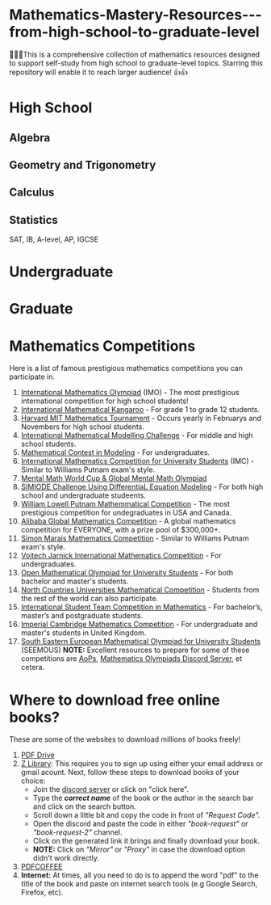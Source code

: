 # Mathematics-Mastery-Resources---from-high-school-to-graduate-level
🤗🤗🤗This is a comprehensive collection of mathematics resources designed to support self-study from high school to graduate-level topics. Starring this repository will enable it to reach larger audience! 👍👍 

# High School
## Algebra

## Geometry and Trigonometry

## Calculus

## Statistics

SAT, IB, A-level, AP, IGCSE


# Undergraduate


# Graduate


# Mathematics Competitions
Here is a list of famous prestigious mathematics competitions you can participate in.
1. [International Mathematics Olympiad](https://www.imo-official.org/) (IMO) - The most prestigious international competition for high school students!
2. [International Mathematical Kangaroo](https://www.mathkangaroo.in/) - For grade 1 to grade 12 students.
3. [Harvard MIT Mathematics Tournament](https://www.hmmt.org/) - Occurs yearly in Februarys and Novembers for high school students.
4. [International Mathematical Modelling Challenge](https://immchallenge.org/) - For middle and high school students.
5. [Mathematical Contest in Modeling](https://www.comap.com/contests/mcm-icm) - For undergraduates.
6. [International Mathematics Competition for University Students](https://www.imc-math.org.uk/) (IMC) - Similar to Williams Putnam exam's style. 
7. [Mental Math World Cup & Global Mental Math Olympiad](https://livemcl.com/) 
8. [SIMIODE Challenge Using DifferentiaL Equation Modeling](https://qubeshub.org/community/groups/scudem/overview) - For both high school and undergraduate studeents.
9. [William Lowell Putnam Mathemmatical Competition](https://maa.org/putnam/) - The most prestigious competition for undegraduates in USA and Canada.
10. [Alibaba Global Mathematics Competition](https://damo.alibaba.com/alibaba-global-mathematics-competition?language=en) - A global mathematics competition for EVERYONE, with a prize pool of $300,000+.
11. [Simon Marais Mathematics Competition](https://www.simonmarais.org/) -  Similar to Williams Putnam exam's style. 
12. [Vojtech Jarnick International Mathematics Competition](https://vjimc.osu.cz/) - For undergraduates.
13. [Open Mathematical Olympiad for University Students]() - For both bachelor and master's students.
14. [North Countries Universities Mathematical Competition](https://mathdep.itmo.ru/ncumc/) - Students from the rest of the world can also participate.
15. [International Student Team Competition in Mathematics](http://istcim.math.us.edu.pl/) - For bachelor’s, master’s and postgraduate students.
16. [Imperial Cambridge Mathematics Competition](https://icmathscomp.org/) - For undergraduate and master's students in United Kingdom.
17. [South Eastern European Mathematical Olympiad for University Students](http://www.massee-org.eu/index.php/mathematical/seemous) (SEEMOUS) 
**NOTE:** Excellent resources to prepare for some of these competitions are [AoPs](https://artofproblemsolving.com/), [Mathematics Olympiads Discord Server](https://mathematics.isodn.org/), et cetera.
   
# Where to download free online books?
These are some of the websites to download millions of books freely!
1. [PDF Drive](https://www.pdfdrive.com/)
2. [Z Library](https://z-lib.io/): This requires you to sign up using either your email address or gmail acount. Next, follow these steps to download books of your choice:
   - Join the [discord server](https://discord.gg/mtkdHp9Xqq) or click on "click here".
   - Type the ***correct name*** of the book or the author in the search bar and click on the search button.
   - Scroll down a little bit and copy the code in front of _"Request Code"._
   - Open the discord and paste the code in either _"book-request"_ or _"book-request-2"_ channel.
   - Click on the generated link it brings and finally download your book.
   - **NOTE:** Click on _"Mirror"_ or _"Proxy"_ in case the download option didn't work directly.
3. [PDFCOFFEE](https://pdfcoffee.com/)
4. **Internet:** At times, all you need to do is to append the word "pdf" to the title of the book and paste on internet search tools (e.g Google Search, Firefox, etc).
